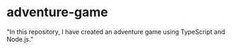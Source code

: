 # adventure-game
"In this repository, I have created an adventure game using TypeScript and Node.js."
